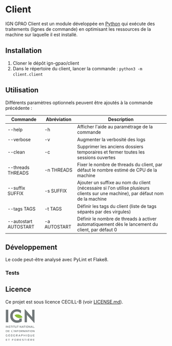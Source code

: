 # Client

IGN GPAO Client est un module développée en [Python](https://www.python.org/) qui exécute des traitements (lignes de commande) en optimisant les ressources de la machine sur laquelle il est installé.

## Installation

1. Cloner le dépôt ign-gpao/client
2. Dans le répertoire du client, lancer la commande : `python3 -m client.client`

## Utilisation

Différents paramètres optionnels peuvent être ajoutés à la commande précédente :

| Commande | Abréviation | Description |
| --- | --- | --- |
| --help | -h | Afficher l'aide au paramétrage de la commande |
| --verbose | -v | Augmenter la verbosité des logs |
| --clean | -c | Supprimer les anciens dossiers temporaires et fermer toutes les sessions ouvertes |
| --threads THREADS | -n THREADS | Fixer le nombre de threads du client, par défaut le nombre estimé de CPU de la machine |
| --suffix SUFFIX | -s SUFFIX | Ajouter un suffixe au nom du client (nécessaire si l'on utilise plusieurs clients sur une machine), par défaut nom de la machine |
| --tags TAGS | -t TAGS | Définir les tags du client (liste de tags séparés par des virgules) |
| --autostart AUTOSTART | -a AUTOSTART | Définir le nombre de threads à activer automatiquement dès le lancement du client, par défaut 0 |

## Développement

Le code peut-être analysé avec PyLint et Flake8.

### Tests

## Licence

Ce projet est sous licence CECILL-B (voir [LICENSE.md](https://github.com/ign-gpao/.github/blob/main/LICENSE.md)).

[![IGN](https://github.com/ign-gpao/.github/blob/main/images/logo_ign.png)](https://www.ign.fr)
